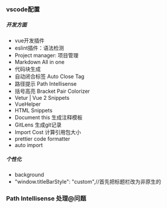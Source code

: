 ### vscode配置


##### 开发方面

- vue开发插件
- eslint插件：语法检测
- Project manager: 项目管理
- Markdown All in one
- 代码块生成
- 自动闭合标签  Auto Close Tag
- 路径提示 Path Intellisense
- 括号高亮  Bracket Pair Colorizer
- Vetur | Vue 2 Snippets
- VueHelper 
- HTML Snippets
- Document this 生成注释模板
- GitLens 生成git记录
- Import Cost 计算引用包大小
- prettier code formatter
- auto import






##### 个性化

- background 
- "window.titleBarStyle": "custom",//首先把标题栏改为非原生的



### Path Intellisense 处理@问题




